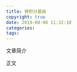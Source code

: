 ```yaml
---
title: 微积分基础
copyright: true
date: 2019-08-08 11:32:10
categories:
tags:
---
```

文章简介

<!-- more -->

正文
